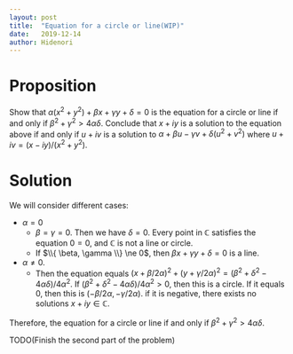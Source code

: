 ```yaml
---
layout: post
title:  "Equation for a circle or line(WIP)"
date:   2019-12-14
author: Hidenori
---
```


# Proposition
Show that $\alpha(x^2 + y^2) + \beta x + \gamma y + \delta = 0$ is the equation for a circle or line if and only if $\beta^2 + \gamma^2 > 4\alpha\delta$.
Conclude that $x + iy$ is a solution to the equation above if and only if $u + iv$ is a solution to $\alpha + \beta u - \gamma v + \delta(u^2 + v^2)$ where $u + iv = (x - iy) / (x^2 + y^2)$.

# Solution
We will consider different cases:

* $\alpha = 0$
    * $\beta = \gamma = 0$.
      Then we have $\delta = 0$.
      Every point in $\mathbb{C}$ satisfies the equation $0 = 0$, and $\mathbb{C}$ is not a line or circle.
    * If $\\{ \beta, \gamma \\} \ne 0$, then $\beta x + \gamma y + \delta = 0$ is a line.
* $\alpha \ne 0$.
    * Then the equation equals $(x + \beta/2\alpha)^2 + (y + \gamma/2\alpha)^2 = (\beta^2 + \delta^2 - 4\alpha\delta) / 4\alpha^2$.
      If $(\beta^2 + \delta^2 - 4\alpha\delta) / 4\alpha^2 > 0$, then this is a circle.
      If it equals 0, then this is $(-\beta/2\alpha, -\gamma/2\alpha)$.
      if it is negative, there exists no solutions $x + iy \in \mathbb{C}$.

Therefore, the equation for a circle or line if and only if $\beta^2 + \gamma^2 > 4\alpha\delta$.

TODO(Finish the second part of the problem)

